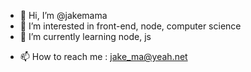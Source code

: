 - 👋 Hi, I’m @jakemama
- 👀 I’m interested in front-end, node, computer science
- 🌱 I’m currently learning node, js
<!-- - 💞️ I’m looking to collaborate on  -->
- 📫 How to reach me : jake_ma@yeah.net

<!---
jakemama/jakemama is a ✨ special ✨ repository because its `README.md` (this file) appears on your GitHub profile.
You can click the Preview link to take a look at your changes.
--->
